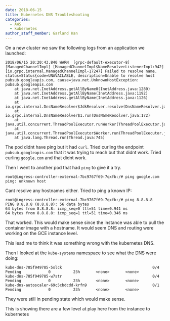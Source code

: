 ```yaml
---
date: 2018-06-15
title: Kubernetes DNS Troubleshooting
categories:
  - AWS
  - kubernetes
author_staff_member: Garland Kan
---
```

On a new cluster we saw the following logs from an application we launched:

```
2018/06/15 20:20:43.840 WARN  [grpc-default-executor-8] [ManagedChannelImpl] [ManagedChannelImpl$NameResolverListenerImpl:942] [io.grpc.internal.ManagedChannelImpl-17247] Failed to resolve name. status=Status{code=UNAVAILABLE, description=Unable to resolve host pubsub.googleapis.com, cause=java.net.UnknownHostException: pubsub.googleapis.com
	at java.net.InetAddress.getAllByName0(InetAddress.java:1280)
	at java.net.InetAddress.getAllByName(InetAddress.java:1192)
	at java.net.InetAddress.getAllByName(InetAddress.java:1126)
	at io.grpc.internal.DnsNameResolver$JdkResolver.resolve(DnsNameResolver.java:358)
	at io.grpc.internal.DnsNameResolver$1.run(DnsNameResolver.java:172)
	at java.util.concurrent.ThreadPoolExecutor.runWorker(ThreadPoolExecutor.java:1142)
	at java.util.concurrent.ThreadPoolExecutor$Worker.run(ThreadPoolExecutor.java:617)
	at java.lang.Thread.run(Thread.java:745)
```

The pod didnt have ping but it had `curl`.  Tried curling the endpoint `pubsub.googleapis.com`
that it was trying to reach but that didnt work.  Tried curling `google.com` and
that didnt work.

Then I went to another pod that had `ping` to give it a try.

```
root@ingress-controller-external-7bc9767f69-7qxfb:/# ping google.com
ping: unknown host
```

Cant resolve any hostnames either.  Tried to ping a known IP:

```
root@ingress-controller-external-7bc9767f69-7qxfb:/# ping 8.8.8.8
PING 8.8.8.8 (8.8.8.8): 56 data bytes
64 bytes from 8.8.8.8: icmp_seq=0 ttl=51 time=0.941 ms
64 bytes from 8.8.8.8: icmp_seq=1 ttl=51 time=0.346 ms
```

That worked.  This would make sense since the instance was able to pull the container
image with a hostname.  It would seem DNS and routing were working on the GCE instance
level.

This lead me to think it was something wrong with the kubernetes DNS.

Then I looked at the `kube-systems` namespace to see what the DNS were doing:

```
kube-dns-785f949785-5slck                                        0/4       Pending            0          23h       <none>       <none>
kube-dns-785f949785-w7str                                        0/4       Pending            0          23h       <none>       <none>
kube-dns-autoscaler-69c5cbdcdd-krfn9                             0/1       Pending            0          23h       <none>       <none>
```

They were still in pending state which would make sense.

This is showing there are a few level at play here from the instance to kubernetes
